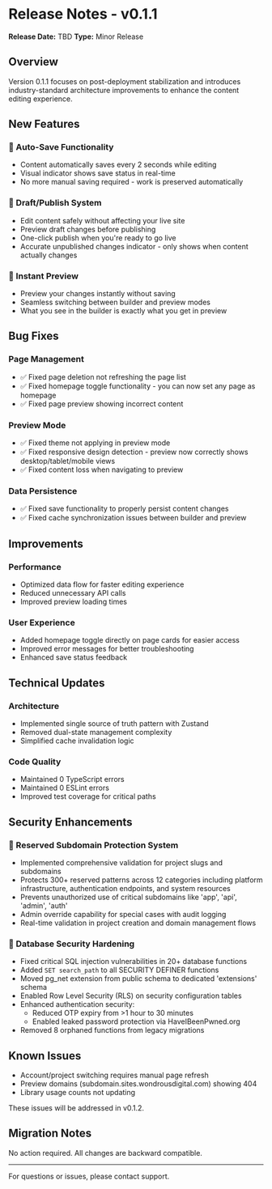 # Release Notes - v0.1.1

**Release Date:** TBD
**Type:** Minor Release

## Overview

Version 0.1.1 focuses on post-deployment stabilization and introduces industry-standard architecture improvements to enhance the content editing experience.

## New Features

### 🚀 Auto-Save Functionality
- Content automatically saves every 2 seconds while editing
- Visual indicator shows save status in real-time
- No more manual saving required - work is preserved automatically

### 🚀 Draft/Publish System
- Edit content safely without affecting your live site
- Preview draft changes before publishing
- One-click publish when you're ready to go live
- Accurate unpublished changes indicator - only shows when content actually changes

### 🚀 Instant Preview
- Preview your changes instantly without saving
- Seamless switching between builder and preview modes
- What you see in the builder is exactly what you get in preview

## Bug Fixes

### Page Management
- ✅ Fixed page deletion not refreshing the page list
- ✅ Fixed homepage toggle functionality - you can now set any page as homepage
- ✅ Fixed page preview showing incorrect content

### Preview Mode
- ✅ Fixed theme not applying in preview mode
- ✅ Fixed responsive design detection - preview now correctly shows desktop/tablet/mobile views
- ✅ Fixed content loss when navigating to preview

### Data Persistence
- ✅ Fixed save functionality to properly persist content changes
- ✅ Fixed cache synchronization issues between builder and preview

## Improvements

### Performance
- Optimized data flow for faster editing experience
- Reduced unnecessary API calls
- Improved preview loading times

### User Experience
- Added homepage toggle directly on page cards for easier access
- Improved error messages for better troubleshooting
- Enhanced save status feedback

## Technical Updates

### Architecture
- Implemented single source of truth pattern with Zustand
- Removed dual-state management complexity
- Simplified cache invalidation logic

### Code Quality
- Maintained 0 TypeScript errors
- Maintained 0 ESLint errors
- Improved test coverage for critical paths

## Security Enhancements

### 🔐 Reserved Subdomain Protection System
- Implemented comprehensive validation for project slugs and subdomains
- Protects 300+ reserved patterns across 12 categories including platform infrastructure, authentication endpoints, and system resources
- Prevents unauthorized use of critical subdomains like 'app', 'api', 'admin', 'auth'
- Admin override capability for special cases with audit logging
- Real-time validation in project creation and domain management flows

### 🔐 Database Security Hardening
- Fixed critical SQL injection vulnerabilities in 20+ database functions
- Added `SET search_path` to all SECURITY DEFINER functions
- Moved pg_net extension from public schema to dedicated 'extensions' schema
- Enabled Row Level Security (RLS) on security configuration tables
- Enhanced authentication security:
  - Reduced OTP expiry from >1 hour to 30 minutes
  - Enabled leaked password protection via HaveIBeenPwned.org
- Removed 8 orphaned functions from legacy migrations

## Known Issues

- Account/project switching requires manual page refresh
- Preview domains (subdomain.sites.wondrousdigital.com) showing 404
- Library usage counts not updating

These issues will be addressed in v0.1.2.

## Migration Notes

No action required. All changes are backward compatible.

---

For questions or issues, please contact support.